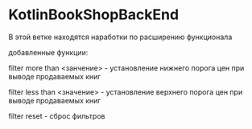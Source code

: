 # KotlinBookShopBackEnd

В этой ветке находятся наработки по расширению функционала

добавленные функции:

  filter more than <занчение> - установление нижнего порога цен при выводе продаваемых книг
  
  filter less than <значение> - установление верхнего порога цен при выводе продаваемых книг
  
  filter reset - сброс фильтров
